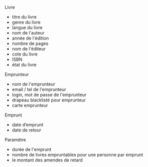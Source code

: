 Livre

- titre du livre
- genre du livre
- langue du livre
- nom de l'auteur
- année de l'édition
- nombre de pages
- nom de l'éditeur
- cote du livre
- ISBN
- état du livre

Emprunteur

- nom de l'emprunteur
- email / tel de l'emprunteur
- login, mot de passe de l'emprunteur
- drapeau blacklisté pour emprunteur
- carte emprunteur

Emprunt

- date d’emprunt
- date de retour

Paramètre

- durée de l'emprunt
- nombre de livres empruntables pour une personne par emprunt
- le montant des amendes de retard